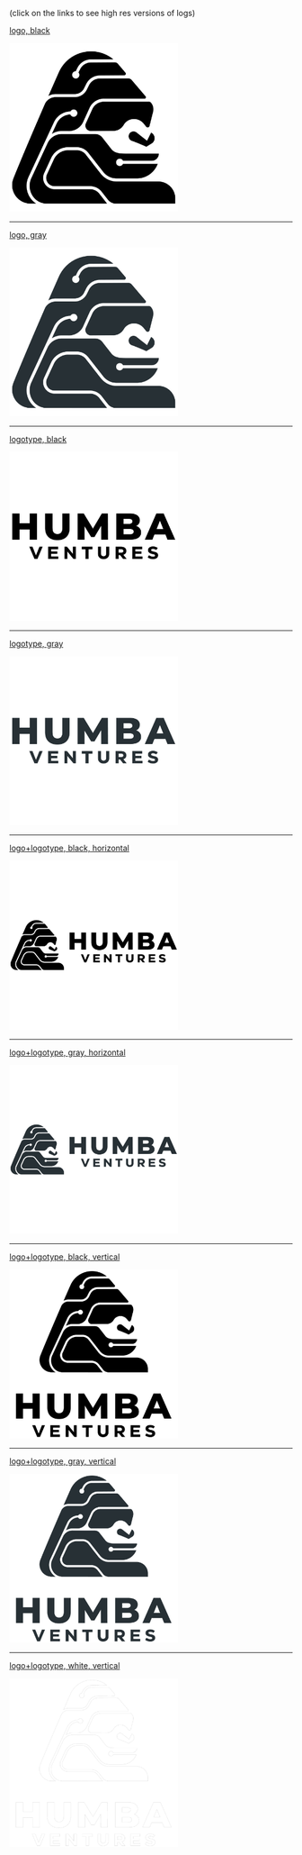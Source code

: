 (click on the links to see high res versions of logs)

[logo, black](logo-black.png)

<img src="logo-black.png" width="300">

---

[logo, gray](logo-gray.png)

<img src="logo-gray.png" width="300">

---

[logotype, black](logotype-black.png)

<img src="logotype-black.png" width="300">

---

[logotype, gray](logotype-gray.png)

<img src="logotype-gray.png" width="300">

---

[logo+logotype, black, horizontal](logo-logotype-black-horizontal.png)

<img src="logo-logotype-black-horizontal.png" width="300">

---

[logo+logotype, gray, horizontal](logo-logotype-gray-horizontal.png)

<img src="logo-logotype-gray-horizontal.png" width="300">

---

[logo+logotype, black, vertical](logo-logotype-black-vertical.png)

<img src="logo-logotype-black-vertical.png" width="300">

---

[logo+logotype, gray, vertical](logo-logotype-gray-vertical.png)

<img src="logo-logotype-gray-vertical.png" width="300">

---

[logo+logotype, white, vertical](logo-logotype-white-vertical.png)

<img src="logo-logotype-white-vertical.png" width="300" style="background-color:black;">
